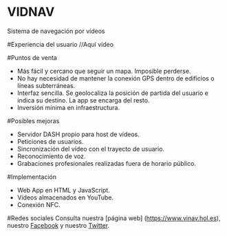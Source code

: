 # VIDNAV
Sistema de navegación por vídeos

#Experiencia del usuario
//Aquí vídeo

#Puntos de venta
* Más fácil y cercano que seguir un mapa. Imposible perderse.
* No hay necesidad de mantener la conexión GPS dentro de edificios o líneas subterráneas.
* Interfaz sencilla. Se geolocaliza la posición de partida del usuario e indica su destino. La app se encarga del resto.
* Inversión mínima en infraestructura.

#Posibles mejoras
* Servidor DASH propio para host de vídeos.
* Peticiones de usuarios.
* Sincronización del vídeo con el trayecto de usuario.
* Reconocimiento de voz.
* Grabaciones profesionales realizadas fuera de horario público.

#Implementación
* Web App en HTML y JavaScript.
* Vídeos almacenados en YouTube.
* Conexión NFC.

#Redes sociales
Consulta nuestra [página web] (https://www.vinav.hol.es), nuestro [Facebook]() y nuestro [Twitter](https://twitter.com/ViNav4all).
